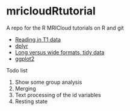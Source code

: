 # mricloudRtutorial
A repo for the R MRICloud tutorials on R and git

- [Reading in T1 data](https://bcaffo.github.io/MRIcloudTutorial/readingInData/readingInMRIcloudData.html#1)
- [dplyr](https://bcaffo.github.io/MRIcloudTutorial//dplyr/dplyr.html)
- [Long versus wide formats, tidy data](https://bcaffo.github.com/MRIcloudTutorial/longVwide/longVwide.html)
- [ggplot2](https://bcaffo.github.io/MRIcloudTutorial/ggplot/ggplot.html)

Todo list

1. Show some group analysis 
2. Merging
3. Text processing of the id variables
4. Resting state

